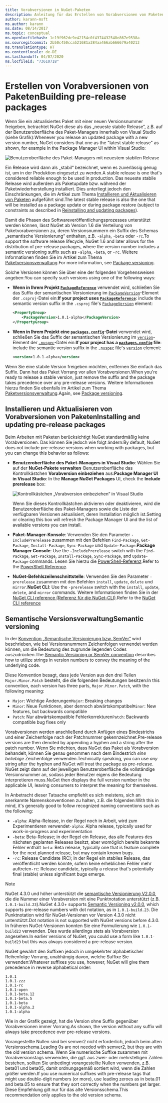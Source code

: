 ```yaml
---
title: Vorabversionen in NuGet-Paketen
description: Anleitung für das Erstellen von Vorabversionen von Paketen
author: karann-msft
ms.author: karann
ms.date: 08/14/2017
ms.topic: conceptual
ms.openlocfilehash: 1c19f962dc9e42154c0f4374432548e867e9538a
ms.sourcegitcommit: 2b50c450cca521681a384aa466ab666679a40213
ms.translationtype: HT
ms.contentlocale: de-DE
ms.lasthandoff: 04/07/2020
ms.locfileid: "73610718"
---
```

# <a name="building-pre-release-packages"></a><span data-ttu-id="656ae-103">Erstellen von Vorabversionen von Paketen</span><span class="sxs-lookup"><span data-stu-id="656ae-103">Building pre-release packages</span></span>

<span data-ttu-id="656ae-104">Wenn Sie ein aktualisiertes Paket mit einer neuen Versionsnummer freigeben, betrachtet NuGet diese als das „neueste stabile Release“, z.B. auf der Benutzeroberfläche des Paket-Managers innerhalb von Visual Studio (siehe Grafik):</span><span class="sxs-lookup"><span data-stu-id="656ae-104">Whenever you release an updated package with a new version number, NuGet considers that one as the "latest stable release" as shown, for example in the Package Manager UI within Visual Studio:</span></span>

![Benutzeroberfläche des Paket-Managers mit neuestem stabilen Release](media/Prerelease_01-LatestStable.png)

<span data-ttu-id="656ae-106">Ein Release wird dann als „stabil“ bezeichnet, wenn es zuverlässig genug ist, um in der Produktion eingesetzt zu werden.</span><span class="sxs-lookup"><span data-stu-id="656ae-106">A stable release is one that's considered reliable enough to be used in production.</span></span> <span data-ttu-id="656ae-107">Das neueste stabile Release wird außerdem als Paketupdate bzw. während der Paketwiederherstellung installiert. Dies unterliegt jedoch den Einschränkungen, die im Artikel zum Thema [Installieren und Aktualisieren von Paketen](../consume-packages/reinstalling-and-updating-packages.md) aufgeführt sind.</span><span class="sxs-lookup"><span data-stu-id="656ae-107">The latest stable release is also the one that will be installed as a package update or during package restore (subject to constraints as described in [Reinstalling and updating packages](../consume-packages/reinstalling-and-updating-packages.md)).</span></span>

<span data-ttu-id="656ae-108">Damit die Phasen des Softwareveröffentlichungsprozesses unterstützt werden können, lässt NuGet ab Version 1.6 die Verteilung von Paketvorabversionen zu, deren Versionsnummern ein Suffix des Schemas „semantische Versionierung“ enthalten, z.B. `-alpha`, `-beta` oder `-rc`.</span><span class="sxs-lookup"><span data-stu-id="656ae-108">To support the software release lifecycle, NuGet 1.6 and later allows for the distribution of pre-release packages, where the version number includes a semantic versioning suffix such as `-alpha`, `-beta`, or `-rc`.</span></span> <span data-ttu-id="656ae-109">Weitere Informationen finden Sie im Artikel zum Thema [Paketversionsverwaltung](../concepts/package-versioning.md#pre-release-versions).</span><span class="sxs-lookup"><span data-stu-id="656ae-109">For more information, see [Package versioning](../concepts/package-versioning.md#pre-release-versions).</span></span>

<span data-ttu-id="656ae-110">Solche Versionen können Sie über eine der folgenden Vorgehensweisen angeben:</span><span class="sxs-lookup"><span data-stu-id="656ae-110">You can specify such versions using one of the following ways:</span></span>

- <span data-ttu-id="656ae-111">**Wenn in Ihrem Projekt [`PackageReference`](../consume-packages/package-references-in-project-files.md)** verwendet wird, schließen Sie das Suffix der semantischen Versionierung im [`PackageVersion`](/dotnet/core/tools/csproj.md#packageversion)-Element der `.csproj`-Datei ein:</span><span class="sxs-lookup"><span data-stu-id="656ae-111">**If your project uses [`PackageReference`](../consume-packages/package-references-in-project-files.md)**: include the semantic version suffix in the `.csproj` file's [`PackageVersion`](/dotnet/core/tools/csproj.md#packageversion) element:</span></span>

    ```xml
    <PropertyGroup>
        <PackageVersion>1.0.1-alpha</PackageVersion>
    </PropertyGroup>
    ```

- <span data-ttu-id="656ae-112">**Wenn in Ihrem Projekt eine [`packages.config`](../reference/packages-config.md)-Datei** verwendet wird, schließen Sie das Suffix der semantischen Versionierung im [`version`](../reference/nuspec.md#version)-Element der [`.nuspec`](../reference/nuspec.md)-Datei ein:</span><span class="sxs-lookup"><span data-stu-id="656ae-112">**If your project has a [`packages.config`](../reference/packages-config.md) file**: include the semantic version suffix in the [`.nuspec`](../reference/nuspec.md) file's [`version`](../reference/nuspec.md#version) element:</span></span>

    ```xml
    <version>1.0.1-alpha</version>
    ```

<span data-ttu-id="656ae-113">Wenn Sie eine stabile Version freigeben möchten, entfernen Sie einfach das Suffix. Dann hat das Paket Vorrang vor allen Vorabversionen.</span><span class="sxs-lookup"><span data-stu-id="656ae-113">When you're ready to release a stable version, just remove the suffix and the package takes precedence over any pre-release versions.</span></span> <span data-ttu-id="656ae-114">Weitere Informationen hierzu finden Sie ebenfalls im Artikel zum Thema [Paketversionsverwaltung](../concepts/package-versioning.md#pre-release-versions).</span><span class="sxs-lookup"><span data-stu-id="656ae-114">Again, see [Package versioning](../concepts/package-versioning.md#pre-release-versions).</span></span>

## <a name="installing-and-updating-pre-release-packages"></a><span data-ttu-id="656ae-115">Installieren und Aktualisieren von Vorabversionen von Paketen</span><span class="sxs-lookup"><span data-stu-id="656ae-115">Installing and updating pre-release packages</span></span>

<span data-ttu-id="656ae-116">Beim Arbeiten mit Paketen berücksichtigt NuGet standardmäßig keine Vorabversionen. Das können Sie jedoch wie folgt ändern:</span><span class="sxs-lookup"><span data-stu-id="656ae-116">By default, NuGet does not include pre-release versions when working with packages, but you can change this behavior as follows:</span></span>

- <span data-ttu-id="656ae-117">**Benutzeroberfläche des Paket-Managers in Visual Studio**: Wählen Sie auf der **NuGet-Pakete verwalten**-Benutzeroberfläche das Kontrollkästchen **Vorabversion einbeziehen** aus:</span><span class="sxs-lookup"><span data-stu-id="656ae-117">**Package Manager UI in Visual Studio**: In the **Manage NuGet Packages** UI, check the **Include prerelease** box:</span></span>

    ![Kontrollkästchen „Vorabversion einbeziehen“ in Visual Studio](media/Prerelease_02-CheckPrerelease.png)

    <span data-ttu-id="656ae-119">Wenn Sie dieses Kontrollkästchen aktivieren oder deaktivieren, wird die Benutzeroberfläche des Paket-Managers sowie die Liste der verfügbaren Versionen aktualisiert, deren Installation möglich ist.</span><span class="sxs-lookup"><span data-stu-id="656ae-119">Setting or clearing this box will refresh the Package Manager UI and the list of available versions you can install.</span></span>

- <span data-ttu-id="656ae-120">**Paket-Manager-Konsole**: Verwenden Sie den Parameter `-IncludePrerelease` zusammen mit den Befehlen `Find-Package`, `Get-Package`, `Install-Package`, `Sync-Package` und `Update-Package`.</span><span class="sxs-lookup"><span data-stu-id="656ae-120">**Package Manager Console**: Use the `-IncludePrerelease` switch with the `Find-Package`, `Get-Package`, `Install-Package`, `Sync-Package`, and `Update-Package` commands.</span></span> <span data-ttu-id="656ae-121">Lesen Sie hierzu die [PowerShell-Referenz](../reference/powershell-reference.md).</span><span class="sxs-lookup"><span data-stu-id="656ae-121">Refer to the [PowerShell Reference](../reference/powershell-reference.md).</span></span>

- <span data-ttu-id="656ae-122">**NuGet-Befehlszeilenschnittstelle**: Verwenden Sie den Parameter `-prerelease` zusammen mit den Befehlen `install`, `update`, `delete` und `mirror`.</span><span class="sxs-lookup"><span data-stu-id="656ae-122">**NuGet CLI**: Use the `-prerelease` switch with the `install`, `update`, `delete`, and `mirror` commands.</span></span> <span data-ttu-id="656ae-123">Weitere Informationen finden Sie in der [NuGet CLI reference (Referenz für die NuGet-CLI)](../reference/nuget-exe-cli-reference.md).</span><span class="sxs-lookup"><span data-stu-id="656ae-123">Refer to the [NuGet CLI reference](../reference/nuget-exe-cli-reference.md)</span></span>

## <a name="semantic-versioning"></a><span data-ttu-id="656ae-124">Semantische Versionsverwaltung</span><span class="sxs-lookup"><span data-stu-id="656ae-124">Semantic versioning</span></span>

<span data-ttu-id="656ae-125">In der [Konvention „Semantische Versionierung bzw. SemVer“](https://semver.org/spec/v1.0.0.html) wird beschrieben, wie bei Versionsnummern Zeichenfolgen verwendet werden können, um die Bedeutung des zugrunde liegenden Codes auszudrücken.</span><span class="sxs-lookup"><span data-stu-id="656ae-125">The [Semantic Versioning or SemVer convention](https://semver.org/spec/v1.0.0.html) describes how to utilize strings in version numbers to convey the meaning of the underlying code.</span></span>

<span data-ttu-id="656ae-126">Diese Konvention besagt, dass jede Version aus den drei Teilen `Major.Minor.Patch` besteht, die die folgenden Bedeutungen besitzen:</span><span class="sxs-lookup"><span data-stu-id="656ae-126">In this convention, each version has three parts, `Major.Minor.Patch`, with the following meaning:</span></span>

- <span data-ttu-id="656ae-127">`Major`: Wichtige Änderungen</span><span class="sxs-lookup"><span data-stu-id="656ae-127">`Major`: Breaking changes</span></span>
- <span data-ttu-id="656ae-128">`Minor`: Neue Funktionen, aber dennoch abwärtskompatibel</span><span class="sxs-lookup"><span data-stu-id="656ae-128">`Minor`: New features, but backwards compatible</span></span>
- <span data-ttu-id="656ae-129">`Patch`: Nur abwärtskompatible Fehlerkorrekturen</span><span class="sxs-lookup"><span data-stu-id="656ae-129">`Patch`: Backwards compatible bug fixes only</span></span>

<span data-ttu-id="656ae-130">Vorabversionen werden anschließend durch Anfügen eines Bindestrichs und einer Zeichenfolge nach der Patchnummer gekennzeichnet.</span><span class="sxs-lookup"><span data-stu-id="656ae-130">Pre-release versions are then denoted by appending a hyphen and a string after the patch number.</span></span> <span data-ttu-id="656ae-131">Wenn Sie möchten, dass NuGet das Paket als Vorabversion behandelt, können Sie genau genommen nach dem Bindestrich *eine beliebige* Zeichenfolge verwenden.</span><span class="sxs-lookup"><span data-stu-id="656ae-131">Technically speaking, you can use *any* string after the hyphen and NuGet will treat the package as pre-release.</span></span> <span data-ttu-id="656ae-132">NuGet zeigt dann auf der jeweiligen Benutzeroberfläche die vollständige Versionsnummer an, sodass jeder Benutzer eigens die Bedeutung interpretieren muss.</span><span class="sxs-lookup"><span data-stu-id="656ae-132">NuGet then displays the full version number in the applicable UI, leaving consumers to interpret the meaning for themselves.</span></span>

<span data-ttu-id="656ae-133">In Anbetracht dieser Tatsache empfiehlt es sich meistens, sich an anerkannte Namenskonventionen zu halten, z.B. die folgenden:</span><span class="sxs-lookup"><span data-stu-id="656ae-133">With this in mind, it's generally good to follow recognized naming conventions such as the following:</span></span>

- <span data-ttu-id="656ae-134">`-alpha`: Alpha-Release, in der Regel noch in Arbeit, wird zum Experimentieren verwendet</span><span class="sxs-lookup"><span data-stu-id="656ae-134">`-alpha`: Alpha release, typically used for work-in-progress and experimentation</span></span>
- <span data-ttu-id="656ae-135">`-beta`: Beta-Release; in der Regel ein Release, das alle Features des nächsten geplanten Releases besitzt, aber womöglich bereits bekannte Fehler enthält</span><span class="sxs-lookup"><span data-stu-id="656ae-135">`-beta`: Beta release, typically one that is feature complete for the next planned release, but may contain known bugs.</span></span>
- <span data-ttu-id="656ae-136">`-rc`: Release Candidate (RC); in der Regel ein stabiles Release, das veröffentlicht werden könnte, sofern keine erheblichen Fehler mehr auftreten</span><span class="sxs-lookup"><span data-stu-id="656ae-136">`-rc`: Release candidate, typically a release that's potentially final (stable) unless significant bugs emerge.</span></span>

> [!Note]
> <span data-ttu-id="656ae-137">NuGet 4.3.0 und höher unterstützt die [semantische Versionierung V2.0.0](https://semver.org/spec/v2.0.0.html), die die Nummer einer Vorabversion mit eine Punktnotation unterstützt (z.B. `1.0.1-build.23`).</span><span class="sxs-lookup"><span data-stu-id="656ae-137">NuGet 4.3.0+ supports [Semantic Versioning v2.0.0](https://semver.org/spec/v2.0.0.html), which supports pre-release numbers with dot notation, as in `1.0.1-build.23`.</span></span> <span data-ttu-id="656ae-138">Die Punktnotation wird für NuGet-Versionen vor Version 4.3.0 nicht unterstützt.</span><span class="sxs-lookup"><span data-stu-id="656ae-138">Dot notation is not supported with NuGet versions before 4.3.0.</span></span> <span data-ttu-id="656ae-139">In früheren NuGet-Versionen konnten Sie eine Formulierung wie `1.0.1-build23` verwenden. Dies wurde allerdings stets als Vorabversion angesehen.</span><span class="sxs-lookup"><span data-stu-id="656ae-139">In earlier versions of NuGet, you could use a form like `1.0.1-build23` but this was always considered a pre-release version.</span></span>

<span data-ttu-id="656ae-140">NuGet gewährt den Suffixen jedoch in umgekehrter alphabetischer Reihenfolge Vorrang, unabhängig davon, welche Suffixe Sie verwenden:</span><span class="sxs-lookup"><span data-stu-id="656ae-140">Whatever suffixes you use, however, NuGet will give them precedence in reverse alphabetical order:</span></span>

    1.0.1
    1.0.1-zzz
    1.0.1-rc
    1.0.1-open
    1.0.1-beta.12
    1.0.1-beta.5
    1.0.1-beta
    1.0.1-alpha.2
    1.0.1-alpha

<span data-ttu-id="656ae-141">Wie in der Grafik gezeigt, hat die Version ohne Suffix gegenüber Vorabversionen immer Vorrang.</span><span class="sxs-lookup"><span data-stu-id="656ae-141">As shown, the version without any suffix will always take precedence over pre-release versions.</span></span>

<span data-ttu-id="656ae-142">Vorangestellte Nullen sind bei semver2 nicht erforderlich, jedoch beim alten Versionsschema.</span><span class="sxs-lookup"><span data-stu-id="656ae-142">Leading 0s are not needed with semver2, but they are with the old version schema.</span></span> <span data-ttu-id="656ae-143">Wenn Sie numerische Suffixe zusammen mit Vorabversionstags verwenden, die ggf. aus zwei- oder mehrstelligen Zahlen bestehen, sollten Sie unbedingt vorangestellte Nullen verwenden, z.B. beta01 und beta05, damit ordnungsgemäß sortiert wird, wenn die Zahlen größer werden.</span><span class="sxs-lookup"><span data-stu-id="656ae-143">If you use numerical suffixes with pre-release tags that might use double-digit numbers (or more), use leading zeroes as in beta.01 and beta.05 to ensure that they sort correctly when the numbers get larger.</span></span> <span data-ttu-id="656ae-144">Diese Empfehlung gilt nur für das alte Versionsschema.</span><span class="sxs-lookup"><span data-stu-id="656ae-144">This recommendation only applies to the old version schema.</span></span>
